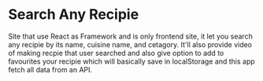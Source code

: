 <h1>Search Any Recipie</h1>

Site that use React as Framework and is only frontend site, it let you search any recipie by its name, cuisine name, and cetagory. It'll also provide video of making recpie that user searched and also give option to add to favourites your recipie which will basically save in localStorage and this app fetch all data from an API. 
